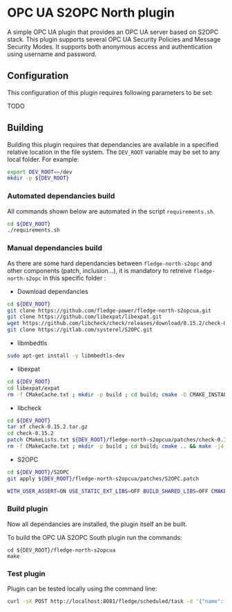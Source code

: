 # OPC UA S2OPC North plugin 

A simple OPC UA plugin that provides an OPC UA server based on S2OPC stack.
This plugin supports several OPC UA Security Policies and Message Security Modes.
It supports both anonymous access and authentication using username and password.


## Configuration

This configuration of this plugin requires following parameters to be set:

TODO

## Building

Building this plugin requires that dependancies are available in a specified relative location in the file system. The `DEV_ROOT` variable may be set to any local folder. For example:

```sh
export DEV_ROOT=~/dev
mkdir -p ${DEV_ROOT}
```

### Automated dependancies build

All commands shown below are automated in the script `requirements.sh`.

```sh
cd ${DEV_ROOT}
./requirements.sh
```

### Manual dependancies build
As there are some hard dependancies between `fledge-north-s2opc` and other components (patch, inclusion...), it is mandatory to retreive `fledge-north-s2opc` in this specific folder :

- Download dependancies

```sh
cd ${DEV_ROOT}
git clone https://github.com/fledge-power/fledge-north-s2opcua.git
git clone https://github.com/libexpat/libexpat.git
wget https://github.com/libcheck/check/releases/download/0.15.2/check-0.15.2.tar.gz
git clone https://gitlab.com/systerel/S2OPC.git
```

- libmbedtls

```sh
sudo apt-get install -y libmbedtls-dev
```

- libexpat

```sh
cd ${DEV_ROOT}
cd libexpat/expat
rm -f CMakeCache.txt ; mkdir -p build ; cd build; cmake -D CMAKE_INSTALL_PREFIX=/usr/local -D EXPAT_BUILD_PKGCONFIG=ON -D EXPAT_ENABLE_INSTALL=ON -D EXPAT_SHARED_LIBS=ON .. && make -j4 && sudo make install; cd -
```

- libcheck

```sh
cd ${DEV_ROOT}
tar xf check-0.15.2.tar.gz
cd check-0.15.2
patch CMakeLists.txt ${DEV_ROOT}/fledge-north-s2opcua/patches/check-0.15.2.patch
rm -f CMakeCache.txt ; mkdir -p build ; cd build; cmake .. && make -j4 && sudo make install; cd -
```
  
- S2OPC

```sh
cd ${DEV_ROOT}/S2OPC
git apply ${DEV_ROOT}/fledge-north-s2opcua/patches/S2OPC.patch

WITH_USER_ASSERT=ON USE_STATIC_EXT_LIBS=OFF BUILD_SHARED_LIBS=OFF CMAKE_INSTALL_PREFIX=/usr/local ./build.sh; echo; echo "BUILD done, INSTALLING..."; echo; cd build; sudo make install; cd -
```

### Build plugin
Now all dependancies are installed, the plugin itself an be built.

To build the OPC UA S2OPC South plugin run the commands:

```
cd ${DEV_ROOT}/fledge-north-s2opcua
make
```

### Test plugin

Plugin can be tested locally using the command line:

``` sh
curl -sX POST http://localhost:8081/fledge/scheduled/task -d '{"name": "s2opcua","plugin": "s2opcua","type": "north","schedule_type": 3,"schedule_day": 0,"schedule_time": 0,"schedule_repeat": 30,"schedule_enabled": true}' ; echo
```

